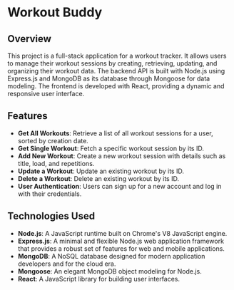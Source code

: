 # Workout Buddy

## Overview

This project is a full-stack application for a workout tracker. It allows users to manage their workout sessions by creating, retrieving, updating, and organizing their workout data. The backend API is built with Node.js using Express.js and MongoDB as its database through Mongoose for data modeling. The frontend is developed with React, providing a dynamic and responsive user interface.

## Features

- **Get All Workouts**: Retrieve a list of all workout sessions for a user, sorted by creation date.
- **Get Single Workout**: Fetch a specific workout session by its ID.
- **Add New Workout**: Create a new workout session with details such as title, load, and repetitions.
- **Update a Workout**: Update an existing workout by its ID.
- **Delete a Workout**: Delete an existing workout by its ID.
- **User Authentication**: Users can sign up for a new account and log in with their credentials.

## Technologies Used

- **Node.js**: A JavaScript runtime built on Chrome's V8 JavaScript engine.
- **Express.js**: A minimal and flexible Node.js web application framework that provides a robust set of features for web and mobile applications.
- **MongoDB**: A NoSQL database designed for modern application developers and for the cloud era.
- **Mongoose**: An elegant MongoDB object modeling for Node.js.
- **React**: A JavaScript library for building user interfaces.

